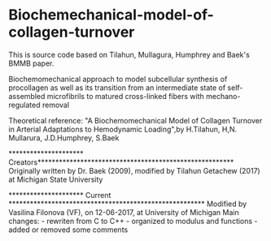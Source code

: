 # Biochemechanical-model-of-collagen-turnover
This is source code based on Tilahun, Mullagura, Humphrey and Baek's BMMB paper.

Biochemomechanical approach to model subcellular synthesis of procollagen as well as
its transition from an intermediate state of self-assembled microfibrils to matured cross-linked fibers with mechano-regulated removal

Theoretical reference: "A Biochemomechanical Model of Collagen Turnover in Arterial Adaptations to Hemodynamic Loading",by H.Tilahun, H,N. Mullarura, J.D.Humphrey, S.Baek		

********************* Creators*******************************************************
Originally written by Dr. Baek (2009), modified by Tilahun Getachew (2017) at Michigan State University

********************* Current *******************************************************
Modified by Vasilina Filonova (VF), on 12-06-2017, at University of Michigan
Main changes:
		- rewriten from C to C++
		- organized to modulus and functions
		- added or removed some comments
